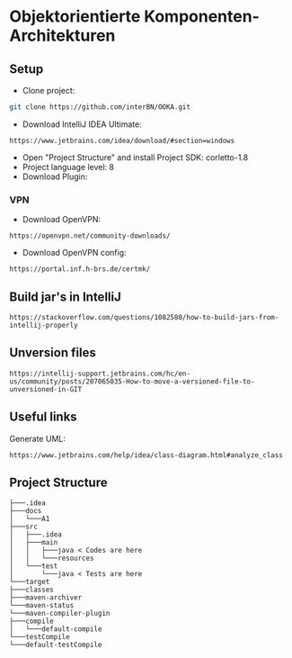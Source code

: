 # Objektorientierte Komponenten-Architekturen

## Setup

- Clone project:

```bash
git clone https://github.com/interBN/OOKA.git
```

- Download IntelliJ IDEA Ultimate:

```
https://www.jetbrains.com/idea/download/#section=windows
```

- Open "Project Structure" and install Project SDK: corletto-1.8
- Project language level: 8
- Download Plugin:

### VPN

- Download OpenVPN:

```
https://openvpn.net/community-downloads/
```

- Download OpenVPN config:

```
https://portal.inf.h-brs.de/certmk/
```

## Build jar's in IntelliJ

```
https://stackoverflow.com/questions/1082580/how-to-build-jars-from-intellij-properly
```

## Unversion files

```
https://intellij-support.jetbrains.com/hc/en-us/community/posts/207065035-How-to-move-a-versioned-file-to-unversioned-in-GIT
```

## Useful links

Generate UML:

```
https://www.jetbrains.com/help/idea/class-diagram.html#analyze_class
```

## Project Structure

```
├───.idea
├───docs
│   └───A1
├───src
│   ├───.idea
│   ├───main
│   │   ├───java < Codes are here
│   │   └───resources
│   └───test
│       └───java < Tests are here
└───target
├───classes
├───maven-archiver
└───maven-status
└───maven-compiler-plugin
├───compile
│   └───default-compile
└───testCompile
└───default-testCompile
```
